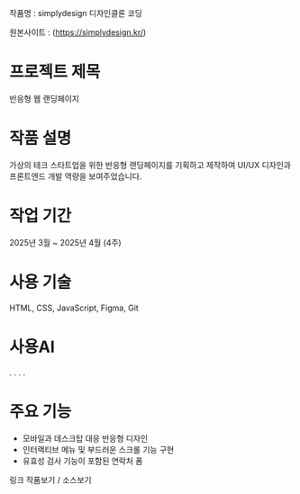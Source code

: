 작품명 : simplydesign 디자인클론 코딩 


원본사이트 : (https://simplydesign.kr/)

# 프로젝트 제목

반응형 웹 랜딩페이지

# 작품 설명

가상의 테크 스타트업을 위한 반응형 랜딩페이지를 기획하고 제작하여 UI/UX 디자인과 프론트엔드 개발 역량을 보여주었습니다.

# 작업 기간

2025년 3월 ~ 2025년 4월 (4주)

# 사용 기술

HTML, CSS, JavaScript, Figma, Git

# 사용AI
. . . .

# 주요 기능

- 모바일과 데스크탑 대응 반응형 디자인
- 인터랙티브 메뉴 및 부드러운 스크롤 기능 구현
- 유효성 검사 기능이 포함된 연락처 폼

링크 
작품보기  / 소스보기


